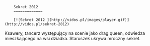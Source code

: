 
        Sekret 2012 
        =============
        
        [![Sekret 2012 ](http://vidos.pl/images/player.gif)](http://vidos.pl/sekret-2012)
        
        
 Ksawery, tancerz występujący na scenie jako drag queen, odwiedza mieszkającego na wsi dziadka. Staruszek ukrywa mroczny sekret.
    